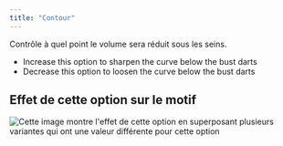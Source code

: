 ```yaml
---
title: "Contour"
---
```


Contrôle à quel point le volume sera réduit sous les seins.

- Increase this option to sharpen the curve below the bust darts
- Decrease this option to loosen the curve below the bust darts

## Effet de cette option sur le motif

![Cette image montre l'effet de cette option en superposant plusieurs variantes qui ont une valeur différente pour cette option](simone_contour_sample.svg "Effet de cette option sur le motif")
